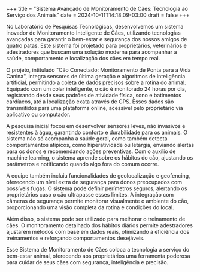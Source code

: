 +++
title = "Sistema Avançado de Monitoramento de Cães: Tecnologia ao Serviço dos Animais"
date = 2024-10-11T14:18:09-03:00
draft = false
+++


No Laboratório de Pesquisas Tecnológicas, desenvolvemos um sistema inovador de Monitoramento Inteligente de Cães, utilizando tecnologias avançadas para garantir o bem-estar e segurança dos nossos amigos de quatro patas. Este sistema foi projetado para proprietários, veterinários e adestradores que buscam uma solução moderna para acompanhar a saúde, comportamento e localização dos cães em tempo real.

O projeto, intitulado "Cão Conectado: Monitoramento de Ponta para a Vida Canina", integra sensores de última geração e algoritmos de inteligência artificial, permitindo a coleta de dados precisos sobre a rotina do animal. Equipado com um colar inteligente, o cão é monitorado 24 horas por dia, registrando desde seus padrões de atividade física, sono e batimentos cardíacos, até a localização exata através de GPS. Esses dados são transmitidos para uma plataforma online, acessível pelo proprietário via aplicativo ou computador.

A pesquisa inicial focou em desenvolver sensores leves, não invasivos e resistentes à água, garantindo conforto e durabilidade para os animais. O sistema não só acompanha a saúde geral, como também detecta comportamentos atípicos, como hiperatividade ou letargia, enviando alertas para os donos e recomendando ações preventivas. Com o auxílio de machine learning, o sistema aprende sobre os hábitos do cão, ajustando os parâmetros e notificando quando algo fora do comum ocorre.

A equipe também incluiu funcionalidades de geolocalização e geofencing, oferecendo um nível extra de segurança para donos preocupados com possíveis fugas. O sistema pode definir perímetros seguros, alertando os proprietários caso o cão ultrapasse esses limites. A integração com câmeras de segurança permite monitorar visualmente o ambiente do cão, proporcionando uma visão completa da rotina e condições do local.

Além disso, o sistema pode ser utilizado para melhorar o treinamento de cães. O monitoramento detalhado dos hábitos diários permite adestradores ajustarem métodos com base em dados reais, otimizando a eficiência dos treinamentos e reforçando comportamentos desejáveis.

Esse Sistema de Monitoramento de Cães coloca a tecnologia a serviço do bem-estar animal, oferecendo aos proprietários uma ferramenta poderosa para cuidar de seus cães com segurança, inteligência e precisão.